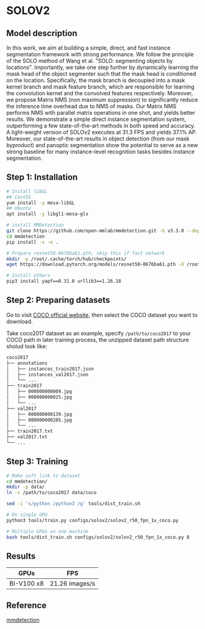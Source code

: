 # SOLOV2

## Model description

In this work, we aim at building a simple, direct, and fast instance segmentation framework with strong performance. We follow the principle of the SOLO method of Wang et al. "SOLO: segmenting objects by locations". Importantly, we take one step further by dynamically learning the mask head of the object segmenter such that the mask head is conditioned on the location. Specifically, the mask branch is decoupled into a mask kernel branch and mask feature branch, which are responsible for learning the convolution kernel and the convolved features respectively. Moreover, we propose Matrix NMS (non maximum suppression) to significantly reduce the inference time overhead due to NMS of masks. Our Matrix NMS performs NMS with parallel matrix operations in one shot, and yields better results. We demonstrate a simple direct instance segmentation system, outperforming a few state-of-the-art methods in both speed and accuracy. A light-weight version of SOLOv2 executes at 31.3 FPS and yields 37.1% AP. Moreover, our state-of-the-art results in object detection (from our mask byproduct) and panoptic segmentation show the potential to serve as a new strong baseline for many instance-level recognition tasks besides instance segmentation.

## Step 1: Installation

```bash
# Install libGL
## CentOS
yum install -y mesa-libGL
## Ubuntu
apt install -y libgl1-mesa-glx

# install MMDetection
git clone https://github.com/open-mmlab/mmdetection.git -b v3.3.0 --depth=1
cd mmdetection
pip install -v -e .

# Prepare resnet50-0676ba61.pth, skip this if fast network
mkdir -p /root/.cache/torch/hub/checkpoints/
wget https://download.pytorch.org/models/resnet50-0676ba61.pth -O /root/.cache/torch/hub/checkpoints/resnet50-0676ba61.pth

# Install others
pip3 install yapf==0.31.0 urllib3==1.26.18
```

## Step 2: Preparing datasets

Go to visit [COCO official website](https://cocodataset.org/#download), then select the COCO dataset you want to download.

Take coco2017 dataset as an example, specify `/path/to/coco2017` to your COCO path in later training process, the unzipped dataset path structure sholud look like:

```bash
coco2017
├── annotations
│   ├── instances_train2017.json
│   ├── instances_val2017.json
│   └── ...
├── train2017
│   ├── 000000000009.jpg
│   ├── 000000000025.jpg
│   └── ...
├── val2017
│   ├── 000000000139.jpg
│   ├── 000000000285.jpg
│   └── ...
├── train2017.txt
├── val2017.txt
└── ...
```

## Step 3: Training

```bash
# Make soft link to dataset
cd mmdetection/
mkdir -p data/
ln -s /path/to/coco2017 data/coco

sed -i 's/python /python3 /g' tools/dist_train.sh

# On single GPU
python3 tools/train.py configs/solov2/solov2_r50_fpn_1x_coco.py

# Multiple GPUs on one machine
bash tools/dist_train.sh configs/solov2/solov2_r50_fpn_1x_coco.py 8
```

## Results

|    GPUs    | FPS |
| ---------- | --------- |
| BI-V100 x8 | 21.26 images/s |

## Reference
[mmdetection](https://github.com/open-mmlab/mmdetection)
